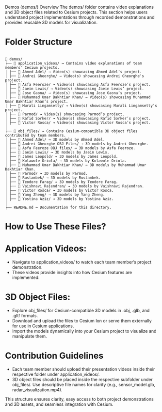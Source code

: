 Demos (demos/)
Overview
The demos/ folder contains video explanations and 3D object files related to Cesium projects. This section helps users understand project implementations through recorded demonstrations and provides reusable 3D models for visualization.


# **Folder Structure**

 ```

📂 demos/
├── 📂 application_videos/ → Contains video explanations of team members' Cesium projects.
│ ├── 📂 Ahmed Adel/ → Video(s) showcasing Ahmed Adel’s project.
│ ├── 📂 Andrei Gheorghe/ → Video(s) showcasing Andrei Gheorghe’s project.
│ ├── 📂 Asfa Feeroze/ → Video(s) showcasing Asfa Feeroze’s project.
│ ├── 📂 Jaein Lewis/ → Video(s) showcasing Jaein Lewis’ project.
│ ├── 📂 Jose Gaona/ → Video(s) showcasing Jose Gaona’s project.
│ ├── 📂 Muhammad Umar Bakhtiar Khan/ → Video(s) showcasing Muhammad Umar Bakhtiar Khan’s project.
│ ├── 📂 Murali Lingamsetty/ → Video(s) showcasing Murali Lingamsetty’s project.
│ ├── 📂 Parmod/ → Video(s) showcasing Parmod’s project.
│ ├── 📂 Rafid Sorker/ → Video(s) showcasing Rafid Sorker’s project.
│ ├── 📂 Victor Rosca/ → Video(s) showcasing Victor Rosca’s project.
│
├── 📂 obj_files/ → Contains Cesium-compatible 3D object files contributed by team members.
│ ├── 📂 Ahmed Adel/ → 3D models by Ahmed Adel.
│ ├── 📂 Andrei Gheorghe OBJ Files/ → 3D models by Andrei Gheorghe.
│ ├── 📂 Asfa Feeroze OBJ files/ → 3D models by Asfa Feeroze.
│ ├── 📂 Jaein Lewis/ → 3D models by Jaein Lewis.
│ ├── 📂 James Leopold/ → 3D models by James Leopold.
│ ├── 📂 Kolawole Oriola/ → 3D models by Kolawole Oriola.
│ ├── 📂 Muhammad Umar Bakhtiar Khan/ → 3D models by Muhammad Umar Bakhtiar Khan.
│ ├── 📂 Parmod/ → 3D models by Parmod.
│ ├── 📂 Rustambek/ → 3D models by Rustambek.
│ ├── 📂 Teodore Farag/ → 3D models by Teodore Farag.
│ ├── 📂 Vaishnavi_Rajendran/ → 3D models by Vaishnavi Rajendran.
│ ├── 📂 Victor Rosca/ → 3D models by Victor Rosca.
│ ├── 📂 Yang Zheng/ → 3D models by Yang Zheng.
│ ├── 📂 Yostina Aziz/ → 3D models by Yostina Aziz.
│
├── README.md → Documentation for this directory.

 ```

# **How to Use These Files?**

# **Application Videos:**
- Navigate to application_videos/ to watch each team member’s project demonstration.
- These videos provide insights into how Cesium features are implemented.

# **3D Object Files:**
- Explore obj_files/ for Cesium-compatible 3D models in .obj, .glb, and .gltf formats.
- Download and upload the files to Cesium Ion or serve them externally for use in Cesium applications.
- Import the models dynamically into your Cesium project to visualize and manipulate them.

# **Contribution Guidelines**
- Each team member should upload their presentation videos inside their respective folder under application_videos/.
- 3D object files should be placed inside the respective subfolder under obj_files/.
Use descriptive file names for clarity (e.g., sensor_model.glb, radar_visualization.mp4).

This structure ensures clarity, easy access to both project demonstrations and 3D assets, and seamless integration with Cesium.
